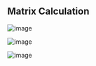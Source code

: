 ## Matrix Calculation

![image](https://user-images.githubusercontent.com/23666146/119422857-ca5b8f80-bcb6-11eb-8493-fd875a09006d.png)

![image](https://user-images.githubusercontent.com/23666146/119422881-d5162480-bcb6-11eb-98c2-11f4ca053dbb.png)

![image](https://user-images.githubusercontent.com/23666146/119422939-f4ad4d00-bcb6-11eb-9f86-02d362bb2296.png)
